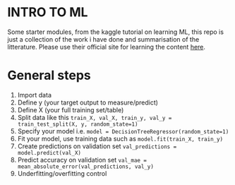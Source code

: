 # INTRO TO ML

Some starter modules, from the kaggle tutorial on learning ML, this repo is just a collection of the work i have done and summarisation of the litterature. Please use their official site for learning the content [here](https://www.kaggle.com/learn/intro-to-machine-learning).

# General steps

1. Import data 
2. Define y (your target output to measure/predict)
3. Define X (your full training set/table)
4. Split data like this  `train_X, val_X, train_y, val_y = train_test_split(X, y, random_state=1)`
5. Specify your model i.e. `model = DecisionTreeRegressor(random_state=1)`
6. Fit your model, use training data such as `model.fit(train_X, train_y)`
7. Create predictions on validation set `val_predictions = model.predict(val_X)`
8. Predict accuracy on validation set `val_mae = mean_absolute_error(val_predictions, val_y)`
9. Underfitting/overfitting control


